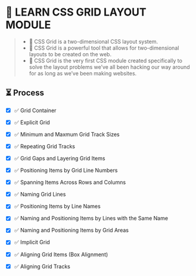 # 🎡 LEARN CSS GRID LAYOUT MODULE

> -   🔴 CSS Grid is a two-dimensional CSS layout system.
> -   🔴 CSS Grid is a powerful tool that allows for two-dimensional layouts to be created on the web.
> -   🔴 CSS Grid is the very first CSS module created specifically to solve the layout problems we’ve all been hacking our way around for as long as we’ve been making websites.

## ⏳ Process

-   [x] ✅ Grid Container
-   [x] ✅ Explicit Grid
-   [x] ✅ Minimum and Maxmum Grid Track Sizes
-   [x] ✅ Repeating Grid Tracks
-   [x] ✅ Grid Gaps and Layering Grid Items
-   [x] ✅ Positioning Items by Grid Line Numbers
-   [x] ✅ Spanning Items Across Rows and Columns
-   [x] ✅ Naming Grid Lines
-   [x] ✅ Positioning Items by Line Names
-   [x] ✅ Naming and Positioning Items by Lines with the Same Name
-   [x] ✅ Naming and Positioning Items by Grid Areas
-   [x] ✅ Implicit Grid

-   [x] ✅ Aligning Grid Items (Box Alignment)
-   [x] ✅ Aligning Grid Tracks
